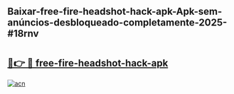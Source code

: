 ## Baixar-free-fire-headshot-hack-apk-Apk-sem-anúncios-desbloqueado-completamente-2025-#18rnv

# <h2><a href="https://ainizakaria.my?title=free-fire-headshot-hack-apk&ref=22M">🔗👉 🔴 free-fire-headshot-hack-apk</a></h2>

[![acn](https://github.com/user-attachments/assets/0f9c940e-d8b0-45ae-aac7-cd30a18b3e1c)](https://ainizakaria.my?title=free-fire-headshot-hack-apk&ref=22M)

